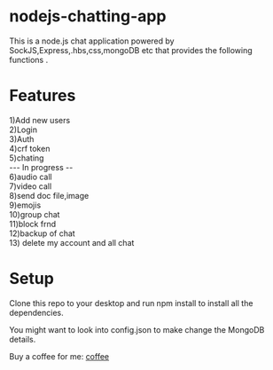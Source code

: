 # nodejs-chatting-app
This is a node.js chat application powered by SockJS,Express,.hbs,css,mongoDB etc that provides the following functions .

# Features
1)Add new users <br/>
2)Login <br/>
3)Auth <br/>
4)crf token <br/>
5)chating <br/>
--- In progress -- <br/>
6)audio call <br/>
7)video call <br/>
8)send doc file,image <br/>
9)emojis <br/>
10)group chat <br/>
11)block frnd <br/>
12)backup of chat <br/>
13) delete my account and all chat <br/>

# Setup
Clone this repo to your desktop and run npm install to install all the dependencies.

You might want to look into config.json to make change the MongoDB details.

Buy a coffee for me:
<a href="https://www.buymeacoffee.com/quytechabhinav">coffee</a>
